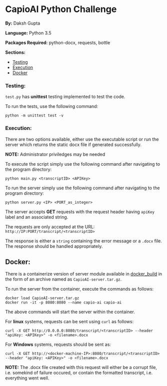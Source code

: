# CapioAI Python Challenge

**By:** Daksh Gupta

**Language:** Python 3.5

**Packages Required:** python-docx, requests, bottle

**Sections:**

- [Testing](https://github.com/dakshaau/CapioAI/tree/daksh#testing) 
- [Execution](https://github.com/dakshaau/CapioAI/tree/daksh#execution)
- [Docker](https://github.com/dakshaau/CapioAI/tree/daksh#docker)

### Testing:

`test.py` has **unittest** testing implemented to test the code.

To run the tests, use the following command:

```shell
python -m unittest test -v
```

### Execution:

There are two options available, either use the executable script or run the server which returns the static docx file if generated successfully.

**NOTE:** Administrator priviledges may be needed

To execute the script simply use the following command after navigating to the program directory:

```shell
python main.py <transcriptID> <APIKey>
```

To run the server simply use the following command after navigating to the program directory:

```shell
python server.py <IP> <PORT_as_integer>
```

The server accepts **GET** requests with the request header having `apiKey` label and an associated string.

The requests are only accepted at the URL: `http://IP:PORT/transcript/<transcriptID>`

The response is either a `string` containing the error message or a `.docx` file. The response should be handled appropriately.

## Docker:

There is a containerize version of server module available in [docker_build](docker_build/) in the form of an archive named as `CapioAI-server.tar.gz`.

To run the server from the container, execute the commands as follows:

```shell
docker load CapioAI-server.tar.gz
docker run -it -p 8080:8080 --name capio-ai capio-ai
```

The above commands will start the server within the container.

For **linux** systems, requests can be sent using `curl` as follows:

```shell
curl -X GET http://0.0.0.0:8080/transcript/<transcriptID> --header "apiKey: <APIKey>" -o <filename>.docx
```

For **Windows** systems, requests should be sent as:

```shell
curl -X GET http://<docker-machine-IP>:8080/transcript/<transcriptID> --header "apiKey: <APIKey>" -o <filename>.docx
```

**NOTE:** The .docx file created with this request will either be a corrupt file, i.e. somekind of failure occured, or contain the formatted transcript, i.e. everything went well.